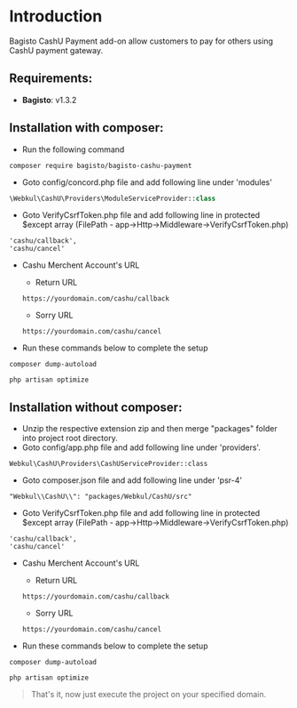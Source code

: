 # Introduction

Bagisto CashU Payment add-on allow customers to pay for others using CashU payment gateway.

## Requirements:

- **Bagisto**: v1.3.2

## Installation with composer:
- Run the following command
```
composer require bagisto/bagisto-cashu-payment
```

- Goto config/concord.php file and add following line under 'modules'
```php
\Webkul\CashU\Providers\ModuleServiceProvider::class
```
- Goto VerifyCsrfToken.php file and add following line in protected $except array (FilePath - app->Http->Middleware->VerifyCsrfToken.php)
```
'cashu/callback',
'cashu/cancel'
```
- Cashu Merchent Account's URL

    - Return URL

    ```
    https://yourdomain.com/cashu/callback
    ```

    - Sorry URL

    ```
    https://yourdomain.com/cashu/cancel
    ```

- Run these commands below to complete the setup
```
composer dump-autoload
```
```
php artisan optimize
```

## Installation without composer:

- Unzip the respective extension zip and then merge "packages" folder into project root directory.
- Goto config/app.php file and add following line under 'providers'.

```
Webkul\CashU\Providers\CashUServiceProvider::class
```

- Goto composer.json file and add following line under 'psr-4'

```
"Webkul\\CashU\\": "packages/Webkul/CashU/src"
```

- Goto VerifyCsrfToken.php file and add following line in protected $except array (FilePath - app->Http->Middleware->VerifyCsrfToken.php)

```
'cashu/callback',
'cashu/cancel'
```

- Cashu Merchent Account's URL

    - Return URL

    ```
    https://yourdomain.com/cashu/callback
    ```

    - Sorry URL

    ```
    https://yourdomain.com/cashu/cancel
    ```

- Run these commands below to complete the setup

```
composer dump-autoload
```
```
php artisan optimize
```

> That's it, now just execute the project on your specified domain.
